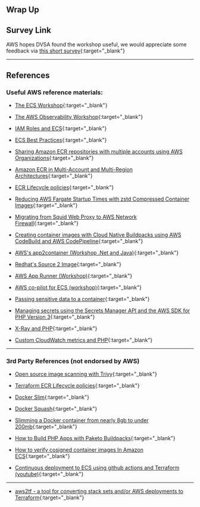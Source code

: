 ## Wrap Up


## Survey Link

AWS hopes DVSA found the workshop useful, we would appreciate some feedback via [this short survey](https://www.pulse.aws/survey/PY2MIHA0){:target="_blank"}

----

## References

### Useful AWS reference materials:

* [The ECS Workshop](https://ecsworkshop.com/){:target="_blank"}
* [The AWS Observability Workshop](https://catalog.workshops.aws/observability/en-US){:target="_blank"}
* [IAM Roles and ECS](https://catalog.workshops.aws/startup-security-baseline/en-US/c-securing-your-workload/level-1-controls/2-use-roles-for-compute-environments/2-3-create-role-for-container){:target="_blank"}
* [ECS Best Practices](https://docs.aws.amazon.com/AmazonECS/latest/bestpracticesguide/intro.html){:target="_blank"}

* [Sharing Amazon ECR repositories with multiple accounts using AWS Organizations](https://aws.amazon.com/blogs/containers/sharing-amazon-ecr-repositories-with-multiple-accounts-using-aws-organizations/){:target="_blank"}
* [Amazon ECR in Multi-Account and Multi-Region Architectures](https://aws.amazon.com/blogs/containers/amazon-ecr-in-multi-account-and-multi-region-architectures/){:target="_blank"}
* [ECR Lifecycle policies](https://docs.aws.amazon.com/AmazonECR/latest/userguide/LifecyclePolicies.html#lifecycle_policy_parameters){:target="_blank"}
* [Reducing AWS Fargate Startup Times with zstd Compressed Container Images](https://aws.amazon.com/blogs/containers/reducing-aws-fargate-startup-times-with-zstd-compressed-container-images/){:target="_blank"}

* [Migrating from Squid Web Proxy to AWS Network Firewall](https://aws.amazon.com/blogs/networking-and-content-delivery/migrating-from-squid-web-proxy-to-aws-network-firewall/){:target="_blank"}


* [Creating container images with Cloud Native Buildpacks using AWS CodeBuild and AWS CodePipeline](https://aws.amazon.com/blogs/containers/creating-container-images-with-cloud-native-buildpacks-using-aws-codebuild-and-aws-codepipeline/){:target="_blank"}
* [AWS's app2container (Workshop .Net and Java)](https://catalog.us-east-1.prod.workshops.aws/workshops/2c1e5f50-0ebe-4c02-a957-8a71ba1e8c89/en-US){:target="_blank"}
* [Redhat's Source 2 Image](https://github.com/openshift/source-to-image){:target="_blank"}
* [AWS App Runner (Workshop)](https://www.apprunnerworkshop.com/){:target="_blank"}
* [AWS co-pilot for ECS (workshop)](https://catalog.workshops.aws/aws-copilot-workshop/en-US){:target="_blank"}


* [Passing sensitive data to a container](https://docs.aws.amazon.com/AmazonECS/latest/developerguide/specifying-sensitive-data.html){:target="_blank"}
* [Managing secrets using the Secrets Manager API and the AWS SDK for PHP Version 3](https://docs.aws.amazon.com/sdk-for-php/v3/developer-guide/secretsmanager-examples-manage-secret.html){:target="_blank"}
* [X-Ray and PHP](https://aws.amazon.com/about-aws/whats-new/2022/09/aws-x-ray-support-tracing-php-applications-opentelemetry-public-preview/){:target="_blank"}
* [Custom CloudWatch metrics and PHP](https://docs.aws.amazon.com/sdk-for-php/v3/developer-guide/cw-examples-publishing-custom-metrics.html){:target="_blank"}

----

### 3rd Party References (not endorsed by AWS)


* [Open source image scanning with Trivy](https://github.com/aquasecurity/trivy){:target="_blank"}
* [Terraform ECR Lifecycle policies](https://registry.terraform.io/providers/hashicorp/aws/latest/docs/resources/ecr_lifecycle_policy){:target="_blank"}

* [Docker Slim](https://slimtoolkit.org/){:target="_blank"}
* [Docker Squash](https://github.com/goldmann/docker-squash){:target="_blank"}
* [Slimming a Docker container from nearly 8gb to under 200mb](https://nozzlegear.com/blog/slimming-a-container-from-nearly-8gb-to-under-200mb){:target="_blank"}

* [How to Build PHP Apps with Paketo Buildpacks](https://paketo.io/docs/howto/php/){:target="_blank"}
* [How to verify cosigned container images In Amazon ECS](https://www.chainguard.dev/unchained/cosign-verify-ecs){:target="_blank"}

* [Continuous deployment to ECS using github actions and Terraform (youtube)](https://www.youtube.com/watch?v=4jhxQoRravI){:target="_blank"}

----

* [aws2tf - a tool for converting stack sets and/or AWS deployments to Terraform](https://github.com/aws-samples/aws2tf){:target="_blank"}

